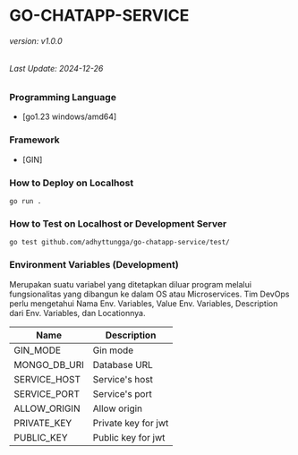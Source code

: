 # GO-CHATAPP-SERVICE

###### version: v1.0.0

###### Last Update: 2024-12-26

### Programming Language

- [go1.23 windows/amd64]

### Framework

- [GIN]

### How to Deploy on Localhost

```
go run .
```

### How to Test on Localhost or Development Server

```
go test github.com/adhyttungga/go-chatapp-service/test/
```

### Environment Variables (Development)

Merupakan suatu variabel yang ditetapkan diluar program melalui fungsionalitas yang dibangun ke dalam OS atau Microservices. Tim DevOps perlu mengetahui Nama Env. Variables, Value Env. Variables, Description dari Env. Variables, dan Locationnya.

| Name         | Description         |
| ------------ | ------------------- |
| GIN_MODE     | Gin mode            |
| MONGO_DB_URI | Database URL        |
| SERVICE_HOST | Service's host      |
| SERVICE_PORT | Service's port      |
| ALLOW_ORIGIN | Allow origin        |
| PRIVATE_KEY  | Private key for jwt |
| PUBLIC_KEY   | Public key for jwt  |
